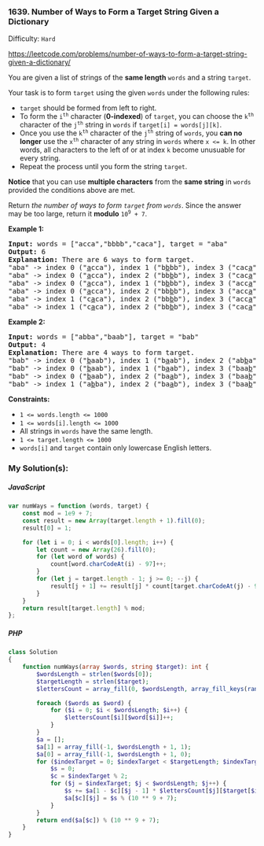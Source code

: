 ### 1639. Number of Ways to Form a Target String Given a Dictionary

Difficulty: `Hard`

https://leetcode.com/problems/number-of-ways-to-form-a-target-string-given-a-dictionary/



<p>You are given a list of strings of the <strong>same length</strong> <code>words</code> and a string <code>target</code>.</p>
<p>Your task is to form <code>target</code> using the given <code>words</code> under the following rules:</p>
<ul>
	<li><code>target</code> should be formed from left to right.</li>
	<li>To form the <code>i<sup>th</sup></code> character (<strong>0-indexed</strong>) of <code>target</code>, you can choose the <code>k<sup>th</sup></code> character of the <code>j<sup>th</sup></code> string in <code>words</code> if <code>target[i] = words[j][k]</code>.</li>
	<li>Once you use the <code>k<sup>th</sup></code> character of the <code>j<sup>th</sup></code> string of <code>words</code>, you <strong>can no longer</strong> use the <code>x<sup>th</sup></code> character of any string in <code>words</code> where <code>x &lt;= k</code>. In other words, all characters to the left of or at index <code>k</code> become unusuable for every string.</li>
	<li>Repeat the process until you form the string <code>target</code>.</li>
</ul>
<p><strong>Notice</strong> that you can use <strong>multiple characters</strong> from the <strong>same string</strong> in <code>words</code> provided the conditions above are met.</p>
<p>Return <em>the number of ways to form <code>target</code> from <code>words</code></em>. Since the answer may be too large, return it <strong>modulo</strong> <code>10<sup>9</sup> + 7</code>.</p>
<p><strong class="example">Example 1:</strong></p>
<pre><strong>Input:</strong> words = ["acca","bbbb","caca"], target = "aba"
<strong>Output:</strong> 6
<strong>Explanation:</strong> There are 6 ways to form target.
"aba" -&gt; index 0 ("<u>a</u>cca"), index 1 ("b<u>b</u>bb"), index 3 ("cac<u>a</u>")
"aba" -&gt; index 0 ("<u>a</u>cca"), index 2 ("bb<u>b</u>b"), index 3 ("cac<u>a</u>")
"aba" -&gt; index 0 ("<u>a</u>cca"), index 1 ("b<u>b</u>bb"), index 3 ("acc<u>a</u>")
"aba" -&gt; index 0 ("<u>a</u>cca"), index 2 ("bb<u>b</u>b"), index 3 ("acc<u>a</u>")
"aba" -&gt; index 1 ("c<u>a</u>ca"), index 2 ("bb<u>b</u>b"), index 3 ("acc<u>a</u>")
"aba" -&gt; index 1 ("c<u>a</u>ca"), index 2 ("bb<u>b</u>b"), index 3 ("cac<u>a</u>")
</pre>
<p><strong class="example">Example 2:</strong></p>
<pre><strong>Input:</strong> words = ["abba","baab"], target = "bab"
<strong>Output:</strong> 4
<strong>Explanation:</strong> There are 4 ways to form target.
"bab" -&gt; index 0 ("<u>b</u>aab"), index 1 ("b<u>a</u>ab"), index 2 ("ab<u>b</u>a")
"bab" -&gt; index 0 ("<u>b</u>aab"), index 1 ("b<u>a</u>ab"), index 3 ("baa<u>b</u>")
"bab" -&gt; index 0 ("<u>b</u>aab"), index 2 ("ba<u>a</u>b"), index 3 ("baa<u>b</u>")
"bab" -&gt; index 1 ("a<u>b</u>ba"), index 2 ("ba<u>a</u>b"), index 3 ("baa<u>b</u>")
</pre>
<p><strong>Constraints:</strong></p>
<ul>
	<li><code>1 &lt;= words.length &lt;= 1000</code></li>
	<li><code>1 &lt;= words[i].length &lt;= 1000</code></li>
	<li>All strings in <code>words</code> have the same length.</li>
	<li><code>1 &lt;= target.length &lt;= 1000</code></li>
	<li><code>words[i]</code> and <code>target</code> contain only lowercase English letters.</li>
</ul>

### My Solution(s):

##### JavaScript

```js
var numWays = function (words, target) {
    const mod = 1e9 + 7;
    const result = new Array(target.length + 1).fill(0);
    result[0] = 1;

    for (let i = 0; i < words[0].length; i++) {
        let count = new Array(26).fill(0);
        for (let word of words) {
            count[word.charCodeAt(i) - 97]++;
        }
        for (let j = target.length - 1; j >= 0; --j) {
            result[j + 1] += result[j] * count[target.charCodeAt(j) - 97] % mod;
        }
    }
    return result[target.length] % mod;
};
```

##### PHP

```php
class Solution
{
    function numWays(array $words, string $target): int {
        $wordsLength = strlen($words[0]);
        $targetLength = strlen($target);
        $lettersCount = array_fill(0, $wordsLength, array_fill_keys(range('a', 'z'), 0));

        foreach ($words as $word) {
            for ($i = 0; $i < $wordsLength; $i++) {
                $lettersCount[$i][$word[$i]]++;
            }
        }
        $a = [];
        $a[1] = array_fill(-1, $wordsLength + 1, 1);
        $a[0] = array_fill(-1, $wordsLength + 1, 0);
        for ($indexTarget = 0; $indexTarget < $targetLength; $indexTarget++) {
            $s = 0;
            $c = $indexTarget % 2;
            for ($j = $indexTarget; $j < $wordsLength; $j++) {
                $s += $a[1 - $c][$j - 1] * $lettersCount[$j][$target[$indexTarget]];
                $a[$c][$j] = $s % (10 ** 9 + 7);
            }
        }
        return end($a[$c]) % (10 ** 9 + 7);
    }
}

```

